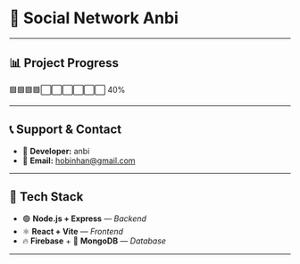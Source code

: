 # 🚀 Social Network Anbi

---

## 📊 **Project Progress**

🟩🟩🟩🟩⬜⬜⬜⬜⬜⬜ 40%

---

## 📞 **Support & Contact**

- 👤 **Developer:** anbi
- 📧 **Email:** [hobinhan@gmail.com](mailto:hobinhan@gmail.com)

---

## 🧩 **Tech Stack**

- 🟢 **Node.js + Express** — _Backend_
- ⚛️ **React + Vite** — _Frontend_
- 🔥 **Firebase** + 🍃 **MongoDB** — _Database_

---
